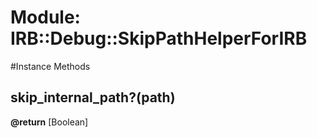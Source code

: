 # Module: IRB::Debug::SkipPathHelperForIRB
    




#Instance Methods
## skip_internal_path?(path) [](#method-i-skip_internal_path?)

**@return** [Boolean] 

